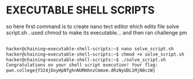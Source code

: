 # EXECUTABLE SHELL SCRIPTS
so here first command is to create nano tect editor ehich edits file solve script.sh ..used chmod to make its  executable... and then ran challenge pm
``` bash
                                                                            Connected!
hacker@chaining~executable-shell-scripts:~$ nano solve_script.sh
hacker@chaining~executable-shell-scripts:~$ chmod +x solve_script.sh
hacker@chaining~executable-shell-scripts:~$ ./solve_script.sh
Congratulations on your shell script execution! Your flag:
pwn.college{Y324jDoyHpNTghnNUMmhnzCmmxm.dRzNyUDL1MjN0czW}
```
